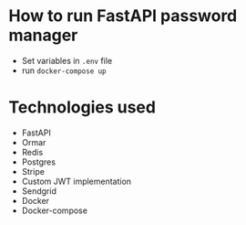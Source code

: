 # How to run FastAPI password manager
- Set variables in `.env` file
- run ```docker-compose up```

# Technologies used
 - FastAPI
 - Ormar
 - Redis
 - Postgres
 - Stripe
 - Custom JWT implementation
 - Sendgrid
 - Docker
 - Docker-compose
 
